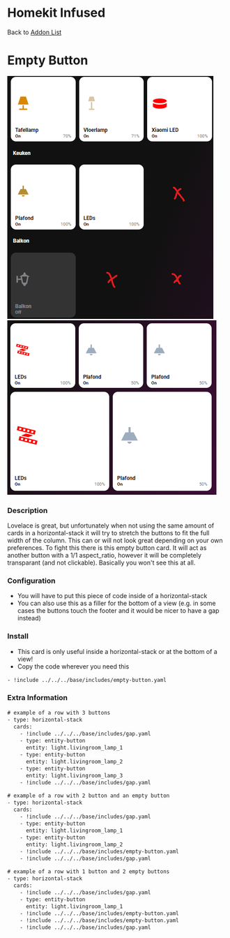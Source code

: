 # Homekit Infused

Back to [Addon List](../addon_list.md)

# Empty Button
![Homekit Infused](../images/empty-button.png)
![Homekit Infused](../images/empty-button2.png)

### Description
Lovelace is great, but unfortunately when not using the same amount of cards in a horizontal-stack it will try to stretch the buttons to fit the full width of the column. This can or will not look great depending on your own preferences.
To fight this there is this empty button card. It will act as another button with a 1/1 aspect_ratio, however it will be completely transparant (and not clickable). Basically you won't see this at all.

### Configuration
- You will have to put this piece of code inside of a horizontal-stack
- You can also use this as a filler for the bottom of a view (e.g. in some cases the buttons touch the footer and it would be nicer to have a gap instead)

### Install
- This card is only useful inside a horizontal-stack or at the bottom of a view!
- Copy the code wherever you need this

```
- !include ../../../base/includes/empty-button.yaml
```

### Extra Information
```
# example of a row with 3 buttons
- type: horizontal-stack
  cards:
    - !include ../../../base/includes/gap.yaml
    - type: entity-button
      entity: light.livingroom_lamp_1
    - type: entity-button
      entity: light.livingroom_lamp_2
    - type: entity-button
      entity: light.livingroom_lamp_3
    - !include ../../../base/includes/gap.yaml
```
```
# example of a row with 2 button and an empty button
- type: horizontal-stack
  cards:
    - !include ../../../base/includes/gap.yaml
    - type: entity-button
      entity: light.livingroom_lamp_1
    - type: entity-button
      entity: light.livingroom_lamp_2
    - !include ../../../base/includes/empty-button.yaml
    - !include ../../../base/includes/gap.yaml
```
```
# example of a row with 1 button and 2 empty buttons
- type: horizontal-stack
  cards:
    - !include ../../../base/includes/gap.yaml
    - type: entity-button
      entity: light.livingroom_lamp_1
    - !include ../../../base/includes/empty-button.yaml
    - !include ../../../base/includes/empty-button.yaml
    - !include ../../../base/includes/gap.yaml
```
